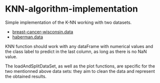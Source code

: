 # KNN-algorithm-implementation
Simple implementation of the K-NN working with two datasets.

* [breast-cancer-wisconsin.data](https://archive.ics.uci.edu/ml/machine-learning-databases/breast-cancer-wisconsin/breast-cancer-wisconsin.data)
* [haberman.data](https://archive.ics.uci.edu/ml/machine-learning-databases/haberman/haberman.data)

KNN function should work with any dataFrame with numerical values and the class label to predict in the last column, as long as there is no NaN value.

The loadAndSplitDataSet, as well as the plot functions, are specific for the two mentionned above data sets: they aim to clean the data and represent the obtained results.
